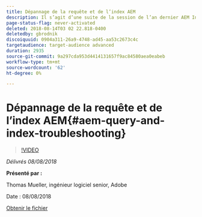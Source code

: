 ```yaml
---
title: Dépannage de la requête et de l’index AEM
description: Il s’agit d’une suite de la session de l’an dernier AEM Indexation et Requête JCR. Il couvre les mêmes sujets, mais avec un tout nouveau contenu et un faible chevauchement avec l’ancienne présentation. Les nouvelles fonctionnalités d’AEM 6.4 sont également incluses.
page-status-flag: never-activated
deleted: 2018-08-14T03 02 22.818-0400
deletedby: gbrodnik
discoiquuid: 0904a311-26a9-4748-ad45-aa53c2673c4c
targetaudience: target-audience advanced
duration: 2935
source-git-commit: 9a297cda953d4414131657f9ac84580aea0eabeb
workflow-type: tm+mt
source-wordcount: '62'
ht-degree: 0%

---
```



# Dépannage de la requête et de l’index AEM{#aem-query-and-index-troubleshooting}

>[!VIDEO](https://video.tv.adobe.com/v/23270/?quality=9)

*Délivrés 08/08/2018*

**Présenté par :**

Thomas Mueller, ingénieur logiciel senior, Adobe

Date : 08/08/2018

[Obtenir le fichier](assets/20180808-gems-adobe+cloud+platform-experience+system+of+record-1.pdf)

<!--
[Get back to the Overview](https://helpx.adobe.com/experience-manager/kt/eseminars/gems/aem-index.html)
-->
